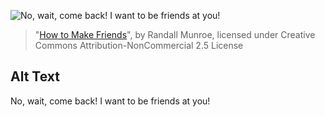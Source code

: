 ![No, wait, come back! I want to be friends at you!](https://imgs.xkcd.com/comics/how_to_make_friends.png)
> "[How to Make Friends](https://xkcd.com/1917/)", by Randall Munroe, licensed under Creative Commons Attribution-NonCommercial 2.5 License

## Alt Text
No, wait, come back! I want to be friends at you!
